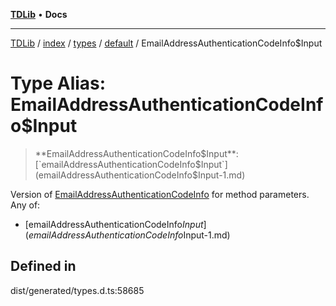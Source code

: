 [**TDLib**](../../../../../../README.md) • **Docs**

***

[TDLib](../../../../../../modules.md) / [index](../../../../../README.md) / [types](../../../README.md) / [default](../README.md) / EmailAddressAuthenticationCodeInfo$Input

# Type Alias: EmailAddressAuthenticationCodeInfo$Input

> **EmailAddressAuthenticationCodeInfo$Input**: [`emailAddressAuthenticationCodeInfo$Input`](emailAddressAuthenticationCodeInfo$Input-1.md)

Version of [EmailAddressAuthenticationCodeInfo](EmailAddressAuthenticationCodeInfo.md) for method parameters.
Any of:
- [emailAddressAuthenticationCodeInfo$Input](emailAddressAuthenticationCodeInfo$Input-1.md)

## Defined in

dist/generated/types.d.ts:58685
